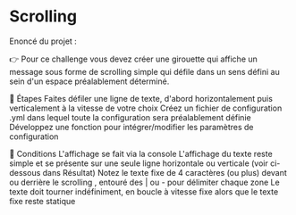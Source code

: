 # Scrolling

Enoncé du projet :

👉 Pour ce challenge vous devez créer une girouette qui affiche un message sous forme de scrolling simple qui défile dans un sens défini au sein d'un espace préalablement déterminé.

🔹 Étapes
Faites défiler une ligne de texte, d'abord horizontalement puis verticalement à la vitesse de votre choix
Créez un fichier de configuration .yml dans lequel toute la configuration sera préalablement définie
Développez une fonction pour intégrer/modifier les paramètres de configuration

🔹 Conditions
L'affichage se fait via la console
L'affichage du texte reste simple et se présente sur une seule ligne horizontale ou verticale (voir ci-dessous dans Résultat)
Notez le texte fixe de 4 caractères (ou plus) devant ou derrière le scrolling , entouré des | ou - pour délimiter chaque zone
Le texte doit tourner indéfiniment, en boucle à vitesse fixe alors que le texte fixe reste statique

